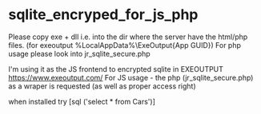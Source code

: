 # sqlite_encryped_for_js_php

Please copy exe + dll i.e. into the dir where the server have the html/php files. (for exeoutput %LocalAppData%\ExeOutput\{App GUID})
For php usage please look into jr_sqlite_secure.php

I'm using it as the JS frontend to encrypted sqlite in EXEOUTPUT https://www.exeoutput.com/
For JS usage - the php (jr_sqlite_secure.php) as a wraper is requested (as well as proper access right)

when installed try 
[sql ('select * from Cars')]
